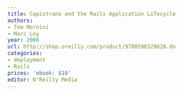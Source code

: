 ```yaml
---
title: Capistrano and the Rails Application Lifecycle
authors:
- Tom Mornini
- Marc Loy
year: 2006
url: http://shop.oreilly.com/product/9780596529628.do
categories:
- deployment
- Rails
prices: 'ebook: $10'
editor: O'Reilly Media
---
```


